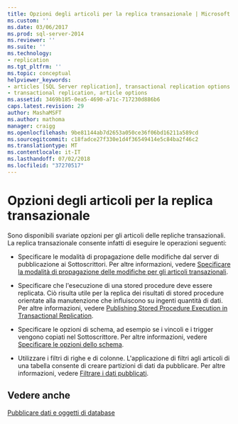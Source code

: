 ```yaml
---
title: Opzioni degli articoli per la replica transazionale | Microsoft Docs
ms.custom: ''
ms.date: 03/06/2017
ms.prod: sql-server-2014
ms.reviewer: ''
ms.suite: ''
ms.technology:
- replication
ms.tgt_pltfrm: ''
ms.topic: conceptual
helpviewer_keywords:
- articles [SQL Server replication], transactional replication options
- transactional replication, article options
ms.assetid: 3469b185-0ea5-4690-a71c-717230d886b6
caps.latest.revision: 29
author: MashaMSFT
ms.author: mathoma
manager: craigg
ms.openlocfilehash: 9be81144ab7d2653a050ce36f06bd16211a589cd
ms.sourcegitcommit: c18fadce27f330e1d4f36549414e5c84ba2f46c2
ms.translationtype: MT
ms.contentlocale: it-IT
ms.lasthandoff: 07/02/2018
ms.locfileid: "37270517"
---
```

# <a name="article-options-for-transactional-replication"></a>Opzioni degli articoli per la replica transazionale
  Sono disponibili svariate opzioni per gli articoli delle repliche transazionali. La replica transazionale consente infatti di eseguire le operazioni seguenti:  
  
-   Specificare le modalità di propagazione delle modifiche dal server di pubblicazione ai Sottoscrittori. Per altre informazioni, vedere [Specificare la modalità di propagazione delle modifiche per gli articoli transazionali](transactional-articles-specify-how-changes-are-propagated.md).  
  
-   Specificare che l'esecuzione di una stored procedure deve essere replicata. Ciò risulta utile per la replica dei risultati di stored procedure orientate alla manutenzione che influiscono su ingenti quantità di dati. Per altre informazioni, vedere [Publishing Stored Procedure Execution in Transactional Replication](publishing-stored-procedure-execution-in-transactional-replication.md).  
  
-   Specificare le opzioni di schema, ad esempio se i vincoli e i trigger vengono copiati nel Sottoscrittore. Per altre informazioni, vedere [Specificare le opzioni dello schema](../publish/specify-schema-options.md).  
  
-   Utilizzare i filtri di righe e di colonne. L'applicazione di filtri agli articoli di una tabella consente di creare partizioni di dati da pubblicare. Per altre informazioni, vedere [Filtrare i dati pubblicati](../publish/filter-published-data.md).  
  
## <a name="see-also"></a>Vedere anche  
 [Pubblicare dati e oggetti di database](../publish/publish-data-and-database-objects.md)  
  
  
